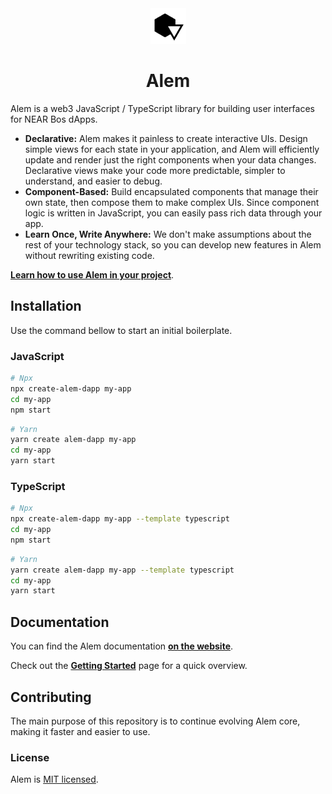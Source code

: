 <!-- https://cdn.jsdelivr.net/gh/wpdas/alem/docs/assets/near-script-logo.png -->
<div align="center"><img src='./docs/assets/near-script-logo.png' height='57' alt='Alem logo' /></div>

# <div align="center">Alem</div>

Alem is a web3 JavaScript / TypeScript library for building user interfaces for NEAR Bos dApps.

- **Declarative:** Alem makes it painless to create interactive UIs. Design simple views for each state in your application, and Alem will efficiently update and render just the right components when your data changes. Declarative views make your code more predictable, simpler to understand, and easier to debug.
- **Component-Based:** Build encapsulated components that manage their own state, then compose them to make complex UIs. Since component logic is written in JavaScript, you can easily pass rich data through your app.
- **Learn Once, Write Anywhere:** We don't make assumptions about the rest of your technology stack, so you can develop new features in Alem without rewriting existing code.

[**Learn how to use Alem in your project**](#).

## Installation

Use the command bellow to start an initial boilerplate.

### JavaScript

```sh
# Npx
npx create-alem-dapp my-app
cd my-app
npm start
```

```sh
# Yarn
yarn create alem-dapp my-app
cd my-app
yarn start
```

### TypeScript

```sh
# Npx
npx create-alem-dapp my-app --template typescript
cd my-app
npm start
```

```sh
# Yarn
yarn create alem-dapp my-app --template typescript
cd my-app
yarn start
```

## Documentation

You can find the Alem documentation [**on the website**](#).

Check out the [**Getting Started**](#) page for a quick overview.

## Contributing

The main purpose of this repository is to continue evolving Alem core, making it faster and easier to use.

### License

Alem is [MIT licensed](./LICENSE).

